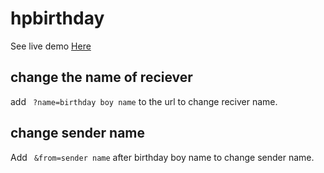 # hpbirthday

See live demo <a href="https://exkave.github.io/hpbirthday/" target="_blanck">Here</a>

## change the name of reciever

add ``` ?name=birthday boy name``` to the url to change reciver name.

## change sender name

Add ``` &from=sender name``` after birthday boy name to change sender name.
